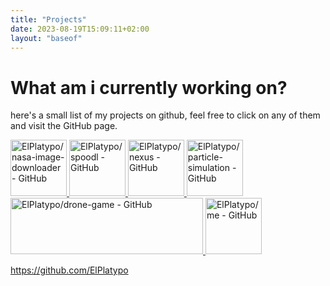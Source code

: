 ```yaml
---
title: "Projects"
date: 2023-08-19T15:09:11+02:00
layout: "baseof"
---
```



# What am i currently working on?

here's a small list of my projects on github, feel free to click on any of them and visit the GitHub page. 

<a href="https://github.com/ElPlatypo/nasa-image-downloader">
  <img src="/images/nasa-image-downloader.png" alt="ElPlatypo/nasa-image-downloader - GitHub" height="90">
</a>

<a href="https://github.com/ElPlatypo/spoodl">
  <img src="/images/spoodl.png" alt="ElPlatypo/spoodl - GitHub" height="90">
</a>

<a href="https://github.com/ElPlatypo/nexus">
  <img src="images/nexus.png" alt="ElPlatypo/nexus - GitHub" height="90">
</a>

<a href="https://github.com/ElPlatypo/particle-simulation">
  <img src="/images/particle-simulation.png" alt="ElPlatypo/particle-simulation - GitHub" height="90">
</a>

<a href="https://github.com/ElPlatypo/drone-game">
  <img src="/images/drone-game.png" alt="ElPlatypo/drone-game - GitHub" height="90" width="308">
</a>

<a href="https://github.com/ElPlatypo/me">
  <img src="/images/me.png" alt="ElPlatypo/me - GitHub" height="90">
</a>

https://github.com/ElPlatypo
